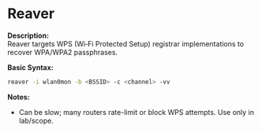 # Reaver

**Description:**  
Reaver targets WPS (Wi‑Fi Protected Setup) registrar implementations to recover WPA/WPA2 passphrases.

**Basic Syntax:**
```bash
reaver -i wlan0mon -b <BSSID> -c <channel> -vv
```

**Notes:**  
- Can be slow; many routers rate-limit or block WPS attempts. Use only in lab/scope.